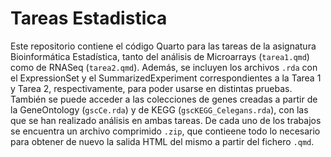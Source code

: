 # Tareas Estadistica
Este repositorio contiene el código Quarto para las tareas de la asignatura Bioinformática Estadística, tanto del análisis de Microarrays (`tarea1.qmd`) como de RNASeq (`tarea2.qmd`). Además, se incluyen los archivos `.rda` con el ExpressionSet y el SummarizedExperiment correspondientes a la Tarea 1 y Tarea 2, respectivamente, para poder usarse en distintas pruebas.
También se puede acceder a las colecciones de genes creadas a partir de la GeneOntology (`gscCe.rda`) y de KEGG (`gscKEGG_Celegans.rda`), con las que se han realizado análisis en ambas tareas. 
De cada uno de los trabajos se encuentra un archivo comprimido `.zip`, que contieene todo lo necesario para obtener de nuevo la salida HTML del mismo a partir del fichero `.qmd`.
